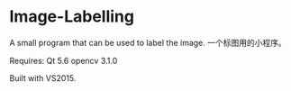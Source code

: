 # Image-Labelling
A small program that can be used to label the image.  一个标图用的小程序。

Requires:
  Qt 5.6
  opencv 3.1.0
  
Built with VS2015.

